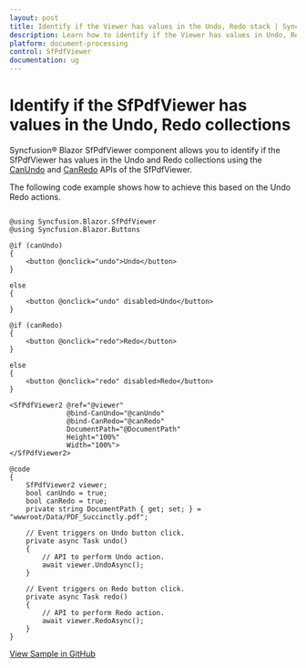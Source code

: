 ```yaml
---
layout: post
title: Identify if the Viewer has values in the Undo, Redo stack | Syncfusion
description: Learn how to identify if the Viewer has values in Undo, Redo stack in Syncfusion Blazor SfPdfViewer component and more.
platform: document-processing
control: SfPdfViewer
documentation: ug
---
```


# Identify if the SfPdfViewer has values in the Undo, Redo collections

Syncfusion&reg; Blazor SfPdfViewer component allows you to identify if the SfPdfViewer has values in the Undo and Redo collections using the [CanUndo](https://help.syncfusion.com/cr/blazor/Syncfusion.Blazor.SfPdfViewer.PdfViewerBase.html#Syncfusion_Blazor_SfPdfViewer_PdfViewerBase_CanUndo) and [CanRedo](https://help.syncfusion.com/cr/blazor/Syncfusion.Blazor.SfPdfViewer.PdfViewerBase.html#Syncfusion_Blazor_SfPdfViewer_PdfViewerBase_CanRedo) APIs of the SfPdfViewer.

The following code example shows how to achieve this based on the Undo Redo actions.

```cshtml

@using Syncfusion.Blazor.SfPdfViewer
@using Syncfusion.Blazor.Buttons

@if (canUndo)
{
    <button @onclick="undo">Undo</button>
}

else
{
    <button @onclick="undo" disabled>Undo</button>
}

@if (canRedo)
{
    <button @onclick="redo">Redo</button>
}

else
{
    <button @onclick="redo" disabled>Redo</button>
}

<SfPdfViewer2 @ref="@viewer"
              @bind-CanUndo="@canUndo"
              @bind-CanRedo="@canRedo"
              DocumentPath="@DocumentPath"
              Height="100%"
              Width="100%">
</SfPdfViewer2>

@code
{
    SfPdfViewer2 viewer;
    bool canUndo = true;
    bool canRedo = true;
    private string DocumentPath { get; set; } = "wwwroot/Data/PDF_Succinctly.pdf";

    // Event triggers on Undo button click.
    private async Task undo()
    {
        // API to perform Undo action.
        await viewer.UndoAsync();
    }

    // Event triggers on Redo button click.
    private async Task redo()
    {
        // API to perform Redo action.
        await viewer.RedoAsync();
    }
}

```

[View Sample in GitHub](https://github.com/SyncfusionExamples/blazor-pdf-viewer-examples/tree/master/Common/Identify%20the%20PdfViewer%20has%20Undo%2C%20Redo)